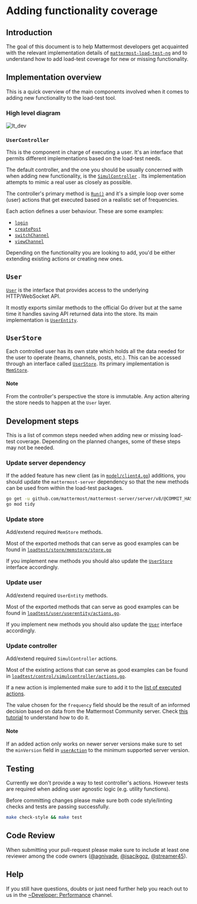 # Adding functionality coverage

## Introduction

The goal of this document is to help Mattermost developers get acquainted with the relevant implementation details of  [`mattermost-load-test-ng`](https://github.com/mattermost/mattermost-load-test-ng) and to understand how to add load-test coverage for new or missing functionality.

## Implementation overview

This is a quick overview of the main components involved when it comes to adding new functionality to the load-test tool.

### High level diagram

![lt_dev](https://user-images.githubusercontent.com/1832946/112990833-c6a00680-9166-11eb-9442-4437e918a649.png)

### `UserController`

This is the component in charge of executing a user. It's an interface that permits different implementations based on the load-test needs. 

The default controller, and the one you should be usually concerned with when adding new functionality, is the [`SimulController`](https://github.com/mattermost/mattermost-load-test-ng/blob/c76063def0b36d61c0467e18357cf4cca969fe8a/loadtest/control/simulcontroller/controller.go#L18) . Its implementation attempts to mimic a real user as closely as possible.

The controller's primary method is [`Run()`](https://github.com/mattermost/mattermost-load-test-ng/blob/c76063def0b36d61c0467e18357cf4cca969fe8a/loadtest/control/simulcontroller/controller.go#L60) and it's a simple loop over some (user) actions that get executed based on a realistic set of frequencies.

Each action defines a user behaviour. These are some examples:

- [`login`](https://github.com/mattermost/mattermost-load-test-ng/blob/c76063def0b36d61c0467e18357cf4cca969fe8a/loadtest/control/simulcontroller/actions.go#L124)
- [`createPost`](https://github.com/mattermost/mattermost-load-test-ng/blob/c76063def0b36d61c0467e18357cf4cca969fe8a/loadtest/control/simulcontroller/actions.go#L514)
- [`switchChannel`](https://github.com/mattermost/mattermost-load-test-ng/blob/c76063def0b36d61c0467e18357cf4cca969fe8a/loadtest/control/simulcontroller/actions.go#L413)
- [`viewChannel`](https://github.com/mattermost/mattermost-load-test-ng/blob/c76063def0b36d61c0467e18357cf4cca969fe8a/loadtest/control/simulcontroller/actions.go#L283)

Depending on the functionality you are looking to add, you'd be either extending existing actions or creating new ones. 

## `User`

[`User`](https://github.com/mattermost/mattermost-load-test-ng/blob/c76063def0b36d61c0467e18357cf4cca969fe8a/loadtest/user/user.go#L20) is the interface that provides access to the underlying HTTP/WebSocket API. 

It mostly exports similar methods to the official Go driver but at the same time it handles saving API returned data into the store. Its main implementation is [`UserEntity`](https://github.com/mattermost/mattermost-load-test-ng/blob/c76063def0b36d61c0467e18357cf4cca969fe8a/loadtest/user/userentity/user.go#L21).

## `UserStore`

Each controlled user has its own state which holds all the data needed for the user to operate (teams, channels, posts, etc.). This can be accessed through an interface called [`UserStore`](https://github.com/mattermost/mattermost-load-test-ng/blob/c76063def0b36d61c0467e18357cf4cca969fe8a/loadtest/store/store.go#L28). Its primary implementation is [`MemStore`](https://github.com/mattermost/mattermost-load-test-ng/blob/c76063def0b36d61c0467e18357cf4cca969fe8a/loadtest/store/memstore/store.go#L18).

#### Note

From the controller's perspective the store is immutable. Any action altering the store needs to happen at the `User` layer.

## Development steps

This is a list of common steps needed when adding new or missing load-test coverage. Depending on the planned changes, some of these steps may not be needed.

### Update server dependency

If the added feature has new client (as in [`model/client4.go`](https://github.com/mattermost/mattermost-server/blob/master/model/client4.go)) additions, you should update the `mattermost-server` dependency so that the new methods can be used from within the load-test packages.

```sh
go get -u github.com/mattermost/mattermost-server/server/v8/@COMMIT_HASH
go mod tidy
```

### Update store

Add/extend required `MemStore` methods.

Most of the exported methods that can serve as good examples can be found in [`loadtest/store/memstore/store.go`](https://github.com/mattermost/mattermost-load-test-ng/blob/master/loadtest/store/memstore/store.go)

If you implement new methods you should also update the [`UserStore`](https://github.com/mattermost/mattermost-load-test-ng/blob/c76063def0b36d61c0467e18357cf4cca969fe8a/loadtest/store/store.go#L28) interface accordingly.

### Update user

Add/extend required `UserEntity` methods.

Most of the exported methods that can serve as good examples can be found in [`loadtest/user/userentity/actions.go`](https://github.com/mattermost/mattermost-load-test-ng/blob/master/loadtest/user/userentity/actions.go).

If you implement new methods you should also update the [`User`](https://github.com/mattermost/mattermost-load-test-ng/blob/c76063def0b36d61c0467e18357cf4cca969fe8a/loadtest/user/user.go#L20) interface accordingly.

### Update controller

Add/extend required `SimulController` actions.

Most of the existing actions that can serve as good examples can be found in [`loadtest/control/simulcontroller/actions.go`](https://github.com/mattermost/mattermost-load-test-ng/blob/master/loadtest/control/simulcontroller/actions.go).

If a new action is implemented make sure to add it to the [list of executed actions](https://github.com/mattermost/mattermost-load-test-ng/blob/c76063def0b36d61c0467e18357cf4cca969fe8a/loadtest/control/simulcontroller/controller.go#L106).

The value chosen for the `frequency` field should be the result of an informed decision based on data from the Mattermost Community server. Check [this tutorial](coverage-frequency.md) to understand how to do it.

#### Note

If an added action only works on newer server versions make sure to set the `minVersion` field in [`userAction`](https://github.com/mattermost/mattermost-load-test-ng/blob/c76063def0b36d61c0467e18357cf4cca969fe8a/loadtest/control/simulcontroller/actions.go#L23) to the minimum supported server version.

## Testing

Currently we don't provide a way to test controller's actions. However tests are required when adding user agnostic logic (e.g. utility functions).

Before committing changes please make sure both code style/linting checks and tests are passing successfully.

```sh
make check-style && make test
```

## Code Review

When submitting your pull-request please make sure to include at least one reviewer among the code owners ([@agnivade](https://github.com/agnivade), [@isacikgoz](https://github.com/isacikgoz), [@streamer45](https://github.com/streamer45)).

## Help

If you still have questions, doubts or just need further help you reach out to us in the [~Developer: Performance](https://community.mattermost.com/core/channels/developers-performance) channel.
